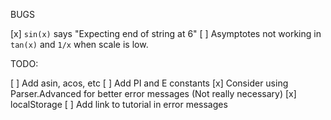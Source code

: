 
BUGS

[x] `sin(x)` says "Expecting end of string at 6"
[ ] Asymptotes not working in `tan(x)` and `1/x` when scale is low.

TODO:

[ ] Add asin, acos, etc
[ ] Add PI and E constants
[x] Consider using Parser.Advanced for better error messages (Not really necessary)
[x] localStorage
[ ] Add link to tutorial in error messages
